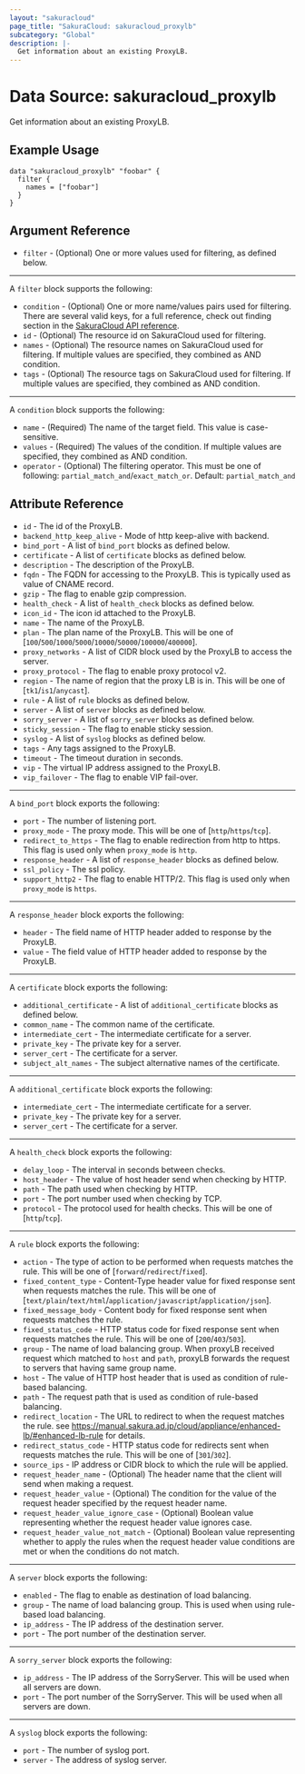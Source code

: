 ```yaml
---
layout: "sakuracloud"
page_title: "SakuraCloud: sakuracloud_proxylb"
subcategory: "Global"
description: |-
  Get information about an existing ProxyLB.
---
```


# Data Source: sakuracloud_proxylb

Get information about an existing ProxyLB.

## Example Usage

```hcl
data "sakuracloud_proxylb" "foobar" {
  filter {
    names = ["foobar"]
  }
}
```
## Argument Reference

* `filter` - (Optional) One or more values used for filtering, as defined below.

---

A `filter` block supports the following:

* `condition` - (Optional) One or more name/values pairs used for filtering. There are several valid keys, for a full reference, check out finding section in the [SakuraCloud API reference](https://developer.sakura.ad.jp/cloud/api/1.1/).
* `id` - (Optional) The resource id on SakuraCloud used for filtering.
* `names` - (Optional) The resource names on SakuraCloud used for filtering. If multiple values ​​are specified, they combined as AND condition.
* `tags` - (Optional) The resource tags on SakuraCloud used for filtering. If multiple values ​​are specified, they combined as AND condition.

---

A `condition` block supports the following:

* `name` - (Required) The name of the target field. This value is case-sensitive.
* `values` - (Required) The values of the condition. If multiple values ​​are specified, they combined as AND condition.
* `operator` - (Optional) The filtering operator. This must be one of following: `partial_match_and`/`exact_match_or`. Default: `partial_match_and`


## Attribute Reference

* `id` - The id of the ProxyLB.
* `backend_http_keep_alive` - Mode of http keep-alive with backend.
* `bind_port` - A list of `bind_port` blocks as defined below.
* `certificate` - A list of `certificate` blocks as defined below.
* `description` - The description of the ProxyLB.
* `fqdn` - The FQDN for accessing to the ProxyLB. This is typically used as value of CNAME record.
* `gzip` - The flag to enable gzip compression.
* `health_check` - A list of `health_check` blocks as defined below.
* `icon_id` - The icon id attached to the ProxyLB.
* `name` - The name of the ProxyLB.
* `plan` - The plan name of the ProxyLB. This will be one of [`100`/`500`/`1000`/`5000`/`10000`/`50000`/`100000`/`400000`].
* `proxy_networks` - A list of CIDR block used by the ProxyLB to access the server.
* `proxy_protocol` - The flag to enable proxy protocol v2.
* `region` - The name of region that the proxy LB is in. This will be one of [`tk1`/`is1`/`anycast`].
* `rule` - A list of `rule` blocks as defined below.
* `server` - A list of `server` blocks as defined below.
* `sorry_server` - A list of `sorry_server` blocks as defined below.
* `sticky_session` - The flag to enable sticky session.
* `syslog` - A list of `syslog` blocks as defined below.
* `tags` - Any tags assigned to the ProxyLB.
* `timeout` - The timeout duration in seconds.
* `vip` - The virtual IP address assigned to the ProxyLB.
* `vip_failover` - The flag to enable VIP fail-over.


---

A `bind_port` block exports the following:

* `port` - The number of listening port.
* `proxy_mode` - The proxy mode. This will be one of [`http`/`https`/`tcp`].
* `redirect_to_https` - The flag to enable redirection from http to https. This flag is used only when `proxy_mode` is `http`.
* `response_header` - A list of `response_header` blocks as defined below.
* `ssl_policy` - The ssl policy.
* `support_http2` - The flag to enable HTTP/2. This flag is used only when `proxy_mode` is `https`.

---

A `response_header` block exports the following:

* `header` - The field name of HTTP header added to response by the ProxyLB.
* `value` - The field value of HTTP header added to response by the ProxyLB.

---

A `certificate` block exports the following:

* `additional_certificate` - A list of `additional_certificate` blocks as defined below.
* `common_name` - The common name of the certificate.
* `intermediate_cert` - The intermediate certificate for a server.
* `private_key` - The private key for a server.
* `server_cert` - The certificate for a server.
* `subject_alt_names` - The subject alternative names of the certificate.

---

A `additional_certificate` block exports the following:

* `intermediate_cert` - The intermediate certificate for a server.
* `private_key` - The private key for a server.
* `server_cert` - The certificate for a server.

---

A `health_check` block exports the following:

* `delay_loop` - The interval in seconds between checks.
* `host_header` - The value of host header send when checking by HTTP.
* `path` - The path used when checking by HTTP.
* `port` - The port number used when checking by TCP.
* `protocol` - The protocol used for health checks. This will be one of [`http`/`tcp`].

---

A `rule` block exports the following:

* `action` - The type of action to be performed when requests matches the rule. This will be one of [`forward`/`redirect`/`fixed`].
* `fixed_content_type` - Content-Type header value for fixed response sent when requests matches the rule. This will be one of [`text/plain`/`text/html`/`application/javascript`/`application/json`].
* `fixed_message_body` - Content body for fixed response sent when requests matches the rule.
* `fixed_status_code` - HTTP status code for fixed response sent when requests matches the rule. This will be one of [`200`/`403`/`503`].
* `group` - The name of load balancing group. When proxyLB received request which matched to `host` and `path`, proxyLB forwards the request to servers that having same group name.
* `host` - The value of HTTP host header that is used as condition of rule-based balancing.
* `path` - The request path that is used as condition of rule-based balancing.
* `redirect_location` - The URL to redirect to when the request matches the rule. see https://manual.sakura.ad.jp/cloud/appliance/enhanced-lb/#enhanced-lb-rule for details.
* `redirect_status_code` - HTTP status code for redirects sent when requests matches the rule. This will be one of [`301`/`302`].
* `source_ips` - IP address or CIDR block to which the rule will be applied.
* `request_header_name` - (Optional) The header name that the client will send when making a request.
* `request_header_value` - (Optional) The condition for the value of the request header specified by the request header name.
* `request_header_value_ignore_case` - (Optional) Boolean value representing whether the request header value ignores case.
* `request_header_value_not_match` - (Optional) Boolean value representing whether to apply the rules when the request header value conditions are met or when the conditions do not match.

---

A `server` block exports the following:

* `enabled` - The flag to enable as destination of load balancing.
* `group` - The name of load balancing group. This is used when using rule-based load balancing.
* `ip_address` - The IP address of the destination server.
* `port` - The port number of the destination server.

---

A `sorry_server` block exports the following:

* `ip_address` - The IP address of the SorryServer. This will be used when all servers are down.
* `port` - The port number of the SorryServer. This will be used when all servers are down.

---

A `syslog` block exports the following:

* `port` - The number of syslog port.
* `server` - The address of syslog server.
